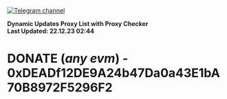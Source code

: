 [![Telegram channel](https://img.shields.io/endpoint?url=https://runkit.io/damiankrawczyk/telegram-badge/branches/master?url=https://t.me/n4z4v0d)](https://t.me/n4z4v0d) 

**Dynamic Updates Proxy List with Proxy Checker**  
**Last Updated: 22.12.23 02:44**

# DONATE (_any evm_) - 0xDEADf12DE9A24b47Da0a43E1bA70B8972F5296F2
